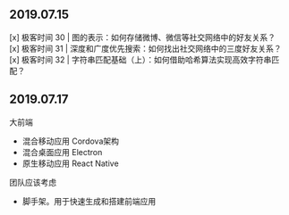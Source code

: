 ## 2019.07.15
[x] 极客时间 30 | 图的表示：如何存储微博、微信等社交网络中的好友关系？  
[x] 极客时间 31 | 深度和广度优先搜索：如何找出社交网络中的三度好友关系？  
[x] 极客时间 32 | 字符串匹配基础（上）：如何借助哈希算法实现高效字符串匹配？  
## 2019.07.17
大前端 
- 混合移动应用 Cordova架构
- 混合桌面应用 Electron
- 原生移动应用 React Native

团队应该考虑
- 脚手架。用于快速生成和搭建前端应用